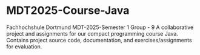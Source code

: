 # MDT2025-Course-Java
Fachhochshule Dortmund 
MDT-2025-Semester 1 
Group - 9
A collaborative project and assignments for our compact programming course Java. Contains project source code, documentation, and exercises/assignments for evaluation.
